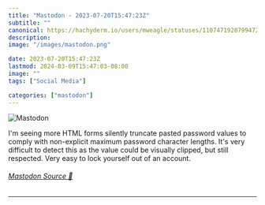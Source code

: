 ```yaml
---
title: "Mastodon - 2023-07-20T15:47:23Z"
subtitle: ""
canonical: https://hachyderm.io/users/mweagle/statuses/110747192079947292
description:
image: "/images/mastodon.png"

date: 2023-07-20T15:47:23Z
lastmod: 2024-03-09T15:47:03-08:00
image: ""
tags: ["Social Media"]

categories: ["mastodon"]
---
```

![Mastodon](/images/mastodon.png)

<p>I&#39;m seeing more HTML forms silently truncate pasted password values to comply with non-explicit maximum password character lengths. It&#39;s very difficult to detect this as the value could be visually clipped, but still respected. Very easy to lock yourself out of an account.</p>


###### [Mastodon Source 🐘](https://hachyderm.io/@mweagle/110747192079947292)

___

